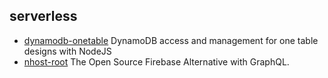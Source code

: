 ## serverless

- [dynamodb-onetable](https://github.com/sensedeep/dynamodb-onetable) DynamoDB access and management for one table designs with NodeJS
- [nhost-root](https://github.com/nhost/nhost) The Open Source Firebase Alternative with GraphQL.
